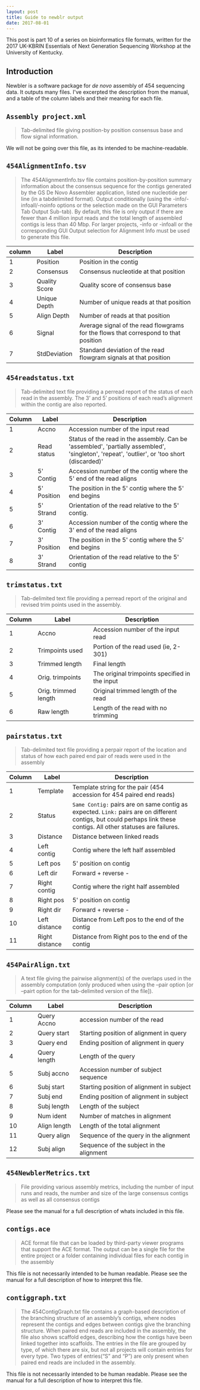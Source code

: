 ```yaml
---
layout: post
title: Guide to newblr output
date: 2017-08-01
---
```


This post is part 10 of a series on bioinformatics file formats, written for the 2017 UK-KBRIN Essentials of Next 
Generation Sequencing Workshop at the University of Kentucky.


## Introduction

Newbler is a software package for *de novo* assembly of 454 sequencing data.  It outputs many files.  I've excerpted the description from the manual, and a table of the column labels and their meaning for each file.


## `Assembly project.xml`

>Tab-delimited file giving position-by position consensus base and flow signal information. 

We will not be going over this file, as its intended to be machine-readable.

## `454AlignmentInfo.tsv`
>The 454AlignmentInfo.tsv file contains position-by-position summary information about the consensus
sequence for the contigs generated by the GS De Novo Assembler application, listed one nucleotide per line (in a tabdelimited
format). Output conditionally (using the -info/-infoall/-noinfo options or the selection made on the GUI
Parameters Tab Output Sub-tab). By default, this file is only output if there are fewer than 4 million input reads and
the total length of assembled contigs is less than 40 Mbp. For larger projects, -info or -infoall or the corresponding
GUI Output selection for Alignment Info must be used to generate this file.

| column | Label         | Description                                                                         |
|--------|---------------|-------------------------------------------------------------------------------------|
| 1      | Position      | Position in the contig                                                              |
| 2      | Consensus     | Consensus nucleotide at that position                                               |
| 3      | Quality Score | Quality score of consensus base                                                     |
| 4      | Unique Depth  | Number of unique reads at that position                                             |
| 5      | Align Depth   | Number of reads at that position                                                    |
| 6      | Signal        | Average signal of the read flowgrams for the flows that correspond to that position |
| 7      | StdDeviation  | Standard deviation of the read flowgram signals at that position                    |


## `454readstatus.txt`
>Tab-delimited text file providing a perread
report of the status of each read in
the assembly. The 3’ and 5’ positions of
each read’s alignment within the contig
are also reported.

| Column | Label | Description
|---|-------------|-------	|
| 1 | Accno       |Accession number of the input read|
| 2 | Read status |Status of the read in the assembly. Can be 'assembled', 'partially assembled', 'singleton', 'repeat', 'outlier', or 'too short (discarded)'|
| 3 | 5' Contig   |Accession number of the contig where the 5' end of the read aligns|
| 4 | 5' Position |The position in the 5' contig where the 5' end begins|
| 5 | 5' Strand   |Orientation of the read relative to the 5' contig.|
| 6 | 3' Contig   |Accession number of the contig where the 3' end of the read aligns|
| 7 | 3' Position |The position in the 5' contig where the 5' end begins|
| 8 | 3' Strand   |Orientation of the read relative to the 5' contig|



## `trimstatus.txt`
>Tab-delimited text file providing a perread
report of the original and revised
trim points used in the assembly.

| Column | Label | Description
|---|----------------------|------------------------------------------------|
| 1 | Accno                | Accession number of the input read             |
| 2 | Trimpoints used      | Portion of the read used (ie, 2-301)           |
| 3 | Trimmed length       | Final length                                   |
| 4 | Orig. trimpoints     | The original trimpoints specified in the input |
| 5 | Orig. trimmed length | Original trimmed length of the read            |
| 6 | Raw length           | Length of the read with no trimming            |



## `pairstatus.txt`
>Tab-delimited text file providing a perpair
report of the location and status of
how each paired end pair of reads were
used in the assembly

| Column | Label | Description |
|--------|----------------|---------------------------------------------------------------------|
| 1 | Template | Template string for the pair (454 accession for 454 paired end reads) |
| 2 | Status | `Same Contig:` pairs are on same contig as expected.  `Link:` pairs are on different contigs, but could perhaps link these contigs.  All other statuses are failures. |
| 3 | Distance | Distance between linked reads |
| 4 | Left contig | Contig where the left half assembled |
| 5 | Left pos | 5' position on contig |
| 6 | Left dir | Forward + reverse - |
| 7 | Right contig | Contig where the right half assembled |
| 8 | Right pos | 5' position on contig |
| 9 | Right dir | Forward + reverse - |
| 10 | Left distance | Distance from Left pos to the end of the contig |
| 11 | Right distance | Distance from Right pos to the end of the contig |                                                                                 |

## `454PairAlign.txt`
>A text file giving the pairwise
alignment(s) of the overlaps used in the
assembly computation (only produced
when using the –pair option [or –pairt
option for the tab-delimited version of
the file]).

| Column | Label        | Description                               |
|--------|--------------|-------------------------------------------|
| 1      | Query Accno  | accession number of the read              |
| 2      | Query start  | Starting position of alignment in query   |
| 3      | Query end    | Ending position of alignment in query     |
| 4      | Query length | Length of the query                       |
| 5      | Subj accno   | Accession number of subject sequence      |
| 6      | Subj start   | Starting position of alignment in subject |
| 7      | Subj end     | Ending position of alignment in subject   |
| 8      | Subj length  | Length of the subject                     |
| 9      | Num ident    | Number of matches in alignment            |
| 10     | Align length | Length of the total alignment             |
| 11     | Query align  | Sequence of the query in the alignment    |
| 12     | Subj align   | Sequence of the subject in the alignment  |


## `454NewblerMetrics.txt`
>File providing various assembly metrics,
including the number of input runs and
reads, the number and size of the large
consensus contigs as well as all
consensus contigs

Please see the manual for a full description of whats included in this file.

## `contigs.ace`
>ACE format file that can be loaded by
third-party viewer programs that support
the ACE format. The output can be a
single file for the entire project or a
folder containing individual files for each
contig in the assembly

This file is not necessarily intended to be human readable.  Please see the manual for a full description of how to interpret this file.

## `contiggraph.txt`

>The 454ContigGraph.txt file contains a graph-based description of the branching structure of an assembly’s contigs,
where nodes represent the contigs and edges between contigs give the branching structure. When paired end reads
are included in the assembly, the file also shows scaffold edges, describing how the contigs have been linked together
into scaffolds. The entries in the file are grouped by type, of which there are six, but not all projects will contain
entries for every type. Two types of entries(“S” and “P”) are only present when paired end reads are included in the
assembly.

This file is not necessarily intended to be human readable.  Please see the manual for a full description of how to interpret this file.

